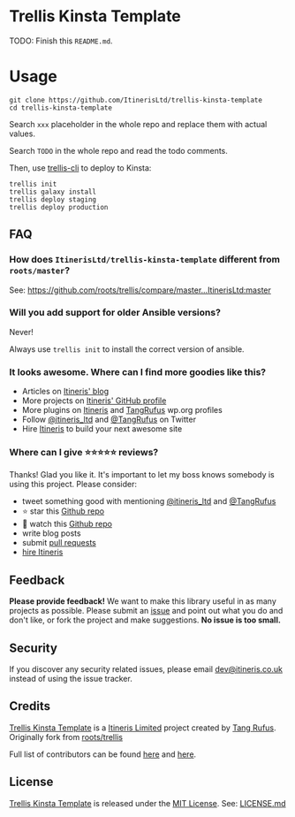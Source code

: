 # Trellis Kinsta Template

TODO: Finish this `README.md`.

# Usage

```
git clone https://github.com/ItinerisLtd/trellis-kinsta-template
cd trellis-kinsta-template
```

Search `xxx` placeholder in the whole repo and replace them with actual values.

Search `TODO` in the whole repo and read the todo comments.

Then, use [trellis-cli](http://github.com/roots/trellis-cli) to deploy to Kinsta:

```
trellis init
trellis galaxy install
trellis deploy staging
trellis deploy production
```

## FAQ

### How does `ItinerisLtd/trellis-kinsta-template` different from `roots/master`?

See: https://github.com/roots/trellis/compare/master...ItinerisLtd:master

### Will you add support for older Ansible versions?

Never!

Always use `trellis init` to install the correct version of ansible.

### It looks awesome. Where can I find more goodies like this?

- Articles on [Itineris' blog](https://www.itineris.co.uk/blog/)
- More projects on [Itineris' GitHub profile](https://github.com/itinerisltd)
- More plugins on [Itineris](https://profiles.wordpress.org/itinerisltd/#content-plugins) and [TangRufus](https://profiles.wordpress.org/tangrufus/#content-plugins) wp.org profiles
- Follow [@itineris_ltd](https://twitter.com/itineris_ltd) and [@TangRufus](https://twitter.com/tangrufus) on Twitter
- Hire [Itineris](https://www.itineris.co.uk/services/) to build your next awesome site

### Where can I give :star::star::star::star::star: reviews?

Thanks! Glad you like it. It's important to let my boss knows somebody is using this project. Please consider:

- tweet something good with mentioning [@itineris_ltd](https://twitter.com/itineris_ltd) and [@TangRufus](https://twitter.com/tangrufus)
- :star: star this [Github repo](https://github.com/ItinerisLtd/trellis-kinsta-template)
- :eyes: watch this [Github repo](https://github.com/ItinerisLtd/trellis-kinsta-template/subscription)
- write blog posts
- submit [pull requests](https://github.com/ItinerisLtd/trellis-kinsta-template)
- [hire Itineris](https://www.itineris.co.uk/services/)

## Feedback

**Please provide feedback!** We want to make this library useful in as many projects as possible.
Please submit an [issue](https://github.com/ItinerisLtd/trellis-kinsta-template/issues/new) and point out what you do and don't like, or fork the project and make suggestions.
**No issue is too small.**

## Security

If you discover any security related issues, please email [dev@itineris.co.uk](mailto:dev@itineris.co.uk) instead of using the issue tracker.

## Credits

[Trellis Kinsta Template](https://github.com/ItinerisLtd/trellis-kinsta-template) is a [Itineris Limited](https://www.itineris.co.uk/) project created by [Tang Rufus](https://typist.tech). Originally fork from [roots/trellis](https://github.com/roots/trellis)

Full list of contributors can be found [here](https://github.com/ItinerisLtd/trellis-kinsta-template/graphs/contributors) and [here](https://github.com/roots/trellis/graphs/contributors).

## License

[Trellis Kinsta Template](https://github.com/ItinerisLtd/trellis-kinsta-template) is released under the [MIT License](https://opensource.org/licenses/MIT). See: [LICENSE.md](./LICENSE.md)